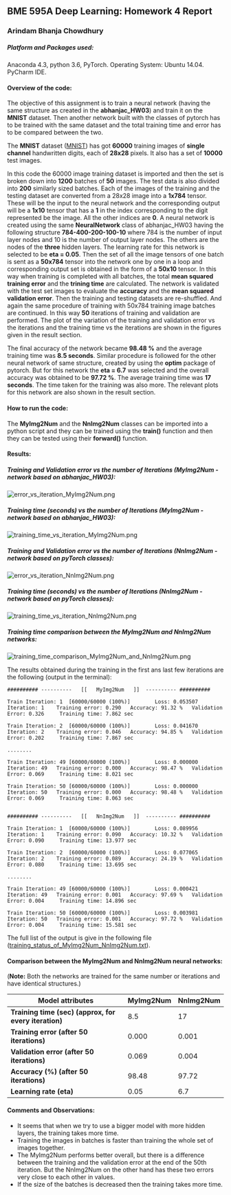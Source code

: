 ## BME 595A Deep Learning: Homework 4 Report

### Arindam Bhanja Chowdhury

##### Platform and Packages used:
Anaconda 4.3, python 3.6, PyTorch.
Operating System:   Ubuntu 14.04.
PyCharm IDE.

#### Overview of the code:
The objective of this assignment is to train a neural network (having the same structure as created in the **abhanjac_HW03**) and train it on the **MNIST** dataset. Then another network built with the classes of pytorch has to be trained with the same dataset and the total training time and error has to be compared between the two.

The **MNIST** dataset ([MNIST](http://yann.lecun.com/exdb/mnist/)) has got **60000** training images of **single channel** handwritten digits, each of **28x28** pixels. It also has a set of **10000** test images.

In this code the 60000 image training dataset is imported and then the set is broken down into **1200** batches of **50** images. The test data is also divided into **200** similarly sized batches.
Each of the images of the training and the testing dataset are converted from a 28x28 image into a **1x784** tensor. These will be the input to the neural network and the corresponding output will be a **1x10** tensor that has a **1** in the index corresponding to the digit represented be the image. All the other indices are **0**. 
A neural network is created using the same **NeuralNetwork** class of abhanjac_HW03 having the following structure **784-400-200-100-10** where 784 is the number of input layer nodes and 10 is the number of output layer nodes. The others are the nodes of the **three** hidden layers. The learning rate for this network is selected to be **eta = 0.05**. Then the set of all the image tensors of one batch is sent as a **50x784** tensor into the network one by one in a loop and corresponding output set is obtained in the form of a **50x10** tensor. In this way when training is completed with all batches, the total **mean squared training error** and the **trining time** are calculated. The network is validated with the test set images to evaluate the **accuracy** and the **mean squared validation error**. Then the training and testing datasets are re-shuffled. And again the same procedure of training with 50x784 training image batches are continued. In this way **50** iterations of training and validation are performed.
The plot of the variation of the training and validation error vs the iterations and the training time vs the iterations are shown in the figures given in the result section.

The final accuracy of the network became **98.48 %** and the average training time was **8.5 seconds**.
Similar procedure is followed for the other neural network of same structure, created by using the **optim** package of pytorch. But for this network the **eta = 6.7** was selected and the overall accuracy was obtained to be **97.72 %**. The average training time was **17 seconds**. The time taken for the training was also more. The relevant plots for this network are also shown in the result section.

#### How to run the code:
The **MyImg2Num** and the **NnImg2Num** classes can be imported into a python script and they can be trained using the **train()** function and then they can be tested using their **forward()** function.

#### Results:

##### Training and Validation error vs the number of Iterations (MyImg2Num - network based on abhanjac_HW03):
![error_vs_iteration_MyImg2Num.png](https://github.com/abhanjac/BME-595A-Deep-Learning-Course/blob/master/abhanjac_HW04/error_vs_iteration_MyImg2Num.png)

##### Training time (seconds) vs the number of Iterations (MyImg2Num - network based on abhanjac_HW03):
![training_time_vs_iteration_MyImg2Num.png](https://github.com/abhanjac/BME-595A-Deep-Learning-Course/blob/master/abhanjac_HW04/training_time_vs_iteration_MyImg2Num.png)

##### Training and Validation error vs the number of Iterations (NnImg2Num - network based on pyTorch classes):
![error_vs_iteration_NnImg2Num.png](https://github.com/abhanjac/BME-595A-Deep-Learning-Course/blob/master/abhanjac_HW04/error_vs_iteration_NnImg2Num.png)

##### Training time (seconds) vs the number of Iterations (NnImg2Num - network based on pyTorch classes):
![training_time_vs_iteration_NnImg2Num.png](https://github.com/abhanjac/BME-595A-Deep-Learning-Course/blob/master/abhanjac_HW04/training_time_vs_iteration_NnImg2Num.png)

##### Training time comparison between the MyImg2Num and NnImg2Num networks:
![training_time_comparison_MyImg2Num_and_NnImg2Num.png](https://github.com/abhanjac/BME-595A-Deep-Learning-Course/blob/master/abhanjac_HW04/training_time_comparison_MyImg2Num_and_NnImg2Num.png)

The results obtained during the training in the first ans last few iterations are the following (output in the terminal):

```
########## ---------- 	[[   MyImg2Num   ]]	 ---------- ########## 

Train Iteration: 1	[60000/60000 (100%)]		Loss: 0.053507
Iteration: 1 	Training error: 0.290 	Accuracy: 91.32 % 	Validation Error: 0.326 	Training time: 7.862 sec

Train Iteration: 2	[60000/60000 (100%)]		Loss: 0.041670
Iteration: 2 	Training error: 0.046 	Accuracy: 94.85 % 	Validation Error: 0.202 	Training time: 7.867 sec

........

Train Iteration: 49	[60000/60000 (100%)]		Loss: 0.000000
Iteration: 49 	Training error: 0.000 	Accuracy: 98.47 % 	Validation Error: 0.069 	Training time: 8.021 sec

Train Iteration: 50	[60000/60000 (100%)]		Loss: 0.000000
Iteration: 50 	Training error: 0.000 	Accuracy: 98.48 % 	Validation Error: 0.069 	Training time: 8.063 sec


########## ---------- 	[[   NnImg2Num   ]]	 ---------- ########## 

Train Iteration: 1	[60000/60000 (100%)]		Loss: 0.089956
Iteration: 1 	Training error: 0.090 	Accuracy: 10.32 % 	Validation Error: 0.090 	Training time: 13.977 sec

Train Iteration: 2	[60000/60000 (100%)]		Loss: 0.077065
Iteration: 2 	Training error: 0.089 	Accuracy: 24.19 % 	Validation Error: 0.080 	Training time: 13.695 sec

........

Train Iteration: 49	[60000/60000 (100%)]		Loss: 0.000421
Iteration: 49 	Training error: 0.001 	Accuracy: 97.69 % 	Validation Error: 0.004 	Training time: 14.896 sec

Train Iteration: 50	[60000/60000 (100%)]		Loss: 0.003981
Iteration: 50 	Training error: 0.001 	Accuracy: 97.72 % 	Validation Error: 0.004 	Training time: 15.581 sec
```

The full list of the output is give in the following file ([training_status_of_MyImg2Num_NnImg2Num.txt](https://github.com/abhanjac/BME-595A-Deep-Learning-Course/blob/master/abhanjac_HW04/training_status_of_MyImg2Num_NnImg2Num.txt)).

#### Comparison between the MyImg2Num and NnImg2Num neural networks:
(**Note:** Both the networks are trained for the same number or iterations and have identical structures.)

| Model attributes | MyImg2Num | NnImg2Num |
|---|---|---|
| **Training time (sec) (approx, for every iteration)** | 8.5 | 17 |
| **Training error (after 50 iterations)** | 0.000 | 0.001 |
| **Validation error (after 50 iterations)** | 0.069 | 0.004 |
| **Accuracy (%) (after 50 iterations)** | 98.48 | 97.72 |
| **Learning rate (eta)** | 0.05 | 6.7 |

#### Comments and Observations:
* It seems that when we try to use a bigger model with more hidden layers, the training takes more time.
* Training the images in batches is faster than training the whole set of images together.
* The MyImg2Num performs better overall, but there is a difference between the training and the validation error at the end of the 50th iteration. But the NnImg2Num on the other hand has these two errors very close to each other in values.
* If the size of the batches is decreased then the training takes more time.

